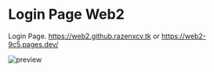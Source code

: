 # Login Page Web2
Login Page.
https://web2.github.razenxcv.tk
or
https://web2-9c5.pages.dev/

![preview](https://user-images.githubusercontent.com/84779107/173057413-918938f0-8485-41af-a625-b3aea030dfd5.png)

